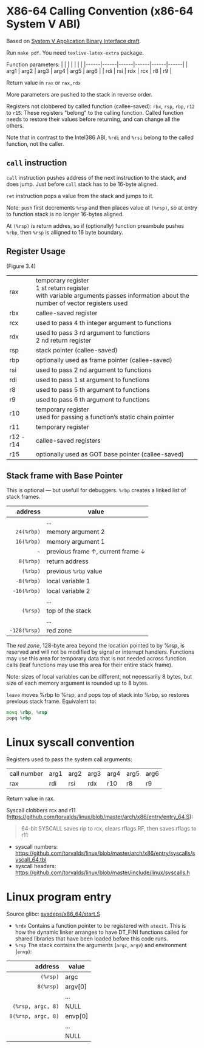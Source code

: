# X86-64 Calling Convention (x86-64 System V ABI)

Based on [System V Application Binary Interface draft](https://gitlab.com/x86-psABIs/x86-64-ABI).

Run `make pdf`. You need `texlive-latex-extra` package.

Function parameters:
|      |      |      |      |      |      |
|------|------|------|------|------|------|
| arg1 | arg2 | arg3 | arg4 | arg5 | arg6 |
| rdi  | rsi  | rdx  | rcx  | r8   | r9   |

Return value in `rax` or `rax,rdx`

More parameters are pushed to the stack in reverse order.

Registers not clobbered by called function (callee-saved): `rbx`, `rsp`, `rbp`, `r12` to `r15`.
These registers "belong" to the calling function. Called function needs to restore their
values before returning, and can change all the others.

Note that in contrast to the Intel386 ABI, `%rdi` and `%rsi` belong to the called function, not the caller.

## `call` instruction

`call` instruction pushes address of the next instruction to the stack, and does jump.
Just before `call` stack has to be 16-byte aligned.

`ret` instruction pops a value from the stack and jumps to it.

Note: `push` first decrements `%rsp` and then places value at `(%rsp)`, so at entry to function stack is no longer 16-bytes aligned.

At `(%rsp)` is return addres, so if (optionally) function preambule pushes `%rbp`, then `%rsp` is
alligned to 16 byte boundary.

## Register Usage
(Figure 3.4)

|    |    |
|----|----|
| rax    | temporary register <br/>1 st return register <br/> with variable arguments passes information about the number of vector registers used |
| rbx    | callee-saved register |
| rcx    | used to pass 4 th integer argument to functions |
| rdx    | used to pass 3 rd argument to functions <br/> 2 nd return register |
| rsp    | stack pointer (callee-saved) |
| rbp    | optionally used as frame pointer (callee-saved) |
| rsi    | used to pass 2 nd argument to functions |
| rdi    | used to pass 1 st argument to functions |
| r8     | used to pass 5 th argument to functions |
| r9     | used to pass 6 th argument to functions |
| r10    | temporary register <br/> used for passing a function’s static chain pointer |
| r11    | temporary register |
| r12 - r14 | callee-saved registers |
| r15    | optionally used as GOT base pointer (callee-saved) |

## Stack frame with Base Pointer

This is optional &mdash; but usefull for debuggers. `%rbp` creates a linked list of stack frames.

| address      | value             |
|-------------:|-------------------|
|              | ...               |
| `24(%rbp)`   | memory argument 2 |
| `16(%rbp)`   | memory argument 1 |
|         -    | previous frame ↑, current frame ↓ |
| `8(%rbp)`    | return address    |
| `(%rbp)`     | previous `%rbp` value |
| `-8(%rbp)`   | local variable 1  |
| `-16(%rbp)`  | local variable 2  |
|              | ...               |
| `(%rsp)`     | top of the stack  |
|              | ...               |
| `-128(%rsp)` | red zone          |


The _red zone_, 128-byte area beyond the location pointed to by %rsp, is reserved
and will not be modified by signal or interrupt handlers. Functions may use
this area for temporary data that is not needed across function calls (leaf
functions may use this area for their entire stack frame).

Note: sizes of local variables can be different, not necessarily 8 bytes, but
size of each memory argument is rounded up to 8 bytes.

`leave` moves %rbp to %rsp, and pops top of stack into %rbp, so restores previous stack frame. Equivalent to:
```asm
movq %rbp, %rsp
popq %rbp
```

# Linux syscall convention

Registers used to pass the system call arguments:

|             |      |      |      |      |      |      |
|-------------|------|------|------|------|------|------|
| call number | arg1 | arg2 | arg3 | arg4 | arg5 | arg6 |
| rax         | rdi  | rsi  | rdx  | r10  | r8   | r9   |

Return value in rax.

Syscall clobbers rcx and r11 (<https://github.com/torvalds/linux/blob/master/arch/x86/entry/entry_64.S>):
> 64-bit SYSCALL saves rip to rcx, clears rflags.RF, then saves rflags to r11

* syscall numbers: <https://github.com/torvalds/linux/blob/master/arch/x86/entry/syscalls/syscall_64.tbl>
* syscall headers: <https://github.com/torvalds/linux/blob/master/include/linux/syscalls.h>

# Linux program entry

Source glibc: [sysdeps/x86_64/start.S](https://sourceware.org/git/?p=glibc.git;a=blob;f=sysdeps/x86_64/start.S)

* `%rdx` Contains a function pointer to be registered with `atexit`. This is how the dynamic linker arranges to have DT_FINI functions called for shared libraries that have been loaded before this code runs.
* `%rsp` The stack contains the arguments (`argc`, `argv`) and environment (`envp`):

| address | value   |
|--------:|---------|
| `(%rsp)` | argc    |
| `8(%rsp)` | argv[0] |
|         | ...     |
| `(%rsp, argc, 8)` | NULL    |
| `8(%rsp, argc, 8)` | envp[0] |
|         | ...     |
|         | NULL    |